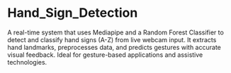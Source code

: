 # Hand_Sign_Detection
A real-time system that uses Mediapipe and a Random Forest Classifier to detect and classify hand signs (A-Z) from live webcam input. It extracts hand landmarks, preprocesses data, and predicts gestures with accurate visual feedback. Ideal for gesture-based applications and assistive technologies.
